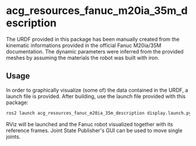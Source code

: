 # acg_resources_fanuc_m20ia_35m_description

The URDF provided in this package has been manually created from the kinematic informations provided in the official Fanuc M20ia/35M documentation. The dynamic parameters were inferred from the provided meshes by assuming the materials the robot was built with iron.

## Usage

In order to graphically visualize (some of) the data contained in the URDF, a launch file is provided. After building, use the launch file provided with this package:

```bash
ros2 launch acg_resources_fanuc_m20ia_35m_description display.launch.py
```

RViz will be launched and the Fanuc robot visualized together with its reference frames.
Joint State Publisher's GUI can be used to move single joints.
